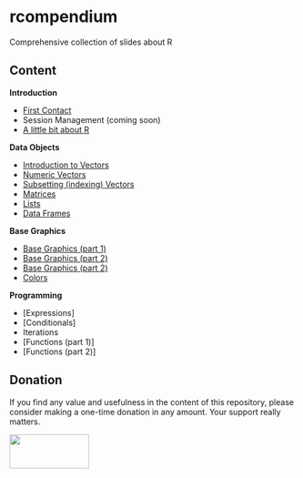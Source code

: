 # rcompendium

Comprehensive collection of slides about R


## Content

__Introduction__

- [First Contact](slides/01-intro/01-1-first-contact.pdf)
- Session Management (coming soon)
- [A little bit about R](slides/01-intro/01-3-history-R.pdf)


__Data Objects__

- [Introduction to Vectors](slides/02-data-objects/02-1-vectors-intro.pdf)
- [Numeric Vectors](slides/02-data-objects/02-2-vectors-numeric.pdf)
- [Subsetting (indexing) Vectors](slides/02-data-objects/02-3-vectors-indexing.pdf)
- [Matrices](slides/02-data-objects/02-4-matrices.pdf)
- [Lists](slides/02-data-objects/02-5-lists.pdf)
- [Data Frames](slides/02-data-objects/02-6-data-frames.pdf)


__Base Graphics__

- [Base Graphics (part 1)](slides/03-base-graphics/03-1-base-graphics1.pdf)
- [Base Graphics (part 2)](slides/03-base-graphics/03-2-base-graphics2.pdf)
- [Base Graphics (part 2)](slides/03-base-graphics/03-3-base-graphics3.pdf)
- [Colors](slides/03-base-graphics/03-colors1.pdf)


__Programming__

- [Expressions]
- [Conditionals]
- Iterations
- [Functions (part 1)]
- [Functions (part 2)]


## Donation

If you find any value and usefulness in the content of this repository, please consider making 
a one-time donation in any amount. Your support really matters.

<a href="https://www.paypal.com/donate?business=ZF6U7K5MW25W2&currency_code=USD" target="_blank"><img src="https://www.gastonsanchez.com/images/donate.png" width="140" height="60"/></a>

